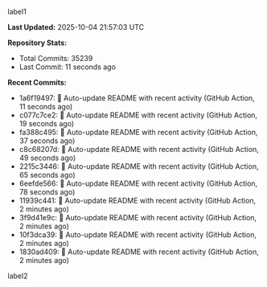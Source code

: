 
label1 
<!-- ACTIVITY_START -->
**Last Updated:** 2025-10-04 21:57:03 UTC

**Repository Stats:**
- Total Commits: 35239
- Last Commit: 11 seconds ago

**Recent Commits:**
- 1a6f19497: 🤖 Auto-update README with recent activity (GitHub Action, 11 seconds ago)
- c077c7ce2: 🤖 Auto-update README with recent activity (GitHub Action, 19 seconds ago)
- fa388c495: 🤖 Auto-update README with recent activity (GitHub Action, 37 seconds ago)
- c8c68207d: 🤖 Auto-update README with recent activity (GitHub Action, 49 seconds ago)
- 2215c3446: 🤖 Auto-update README with recent activity (GitHub Action, 65 seconds ago)
- 6eefde566: 🤖 Auto-update README with recent activity (GitHub Action, 78 seconds ago)
- 11939c441: 🤖 Auto-update README with recent activity (GitHub Action, 2 minutes ago)
- 3f9d41e9c: 🤖 Auto-update README with recent activity (GitHub Action, 2 minutes ago)
- 10f3dca39: 🤖 Auto-update README with recent activity (GitHub Action, 2 minutes ago)
- 1830ad409: 🤖 Auto-update README with recent activity (GitHub Action, 2 minutes ago)
<!-- ACTIVITY_END -->

label2
